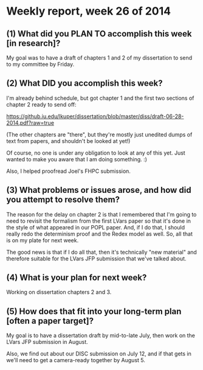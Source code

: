 # Weekly report, week 26 of 2014

## (1) What did you PLAN TO accomplish this week [in research]?

My goal was to have a draft of chapters 1 and 2 of my dissertation to
send to my committee by Friday.

## (2) What DID you accomplish this week?

I'm already behind schedule, but got chapter 1 and the first two
sections of chapter 2 ready to send off:

https://github.iu.edu/lkuper/dissertation/blob/master/diss/draft-06-28-2014.pdf?raw=true

(The other chapters are "there", but they're mostly just unedited
dumps of text from papers, and shouldn't be looked at yet!)

Of course, no one is under any obligation to look at any of this yet.
Just wanted to make you aware that I am doing something. :)

Also, I helped proofread Joel's FHPC submission.

## (3) What problems or issues arose, and how did you attempt to resolve them?

The reason for the delay on chapter 2 is that I remembered that I'm
going to need to revisit the formalism from the first LVars paper so
that it's done in the style of what appeared in our POPL paper. And,
if I do that, I should really redo the determinism proof and the Redex
model as well. So, all that is on my plate for next week.

The good news is that if I do all that, then it's technically "new
material" and therefore suitable for the LVars JFP submission that
we've talked about.

## (4) What is your plan for next week?

Working on dissertation chapters 2 and 3.

## (5) How does that fit into your long-term plan [often a paper target]?

My goal is to have a dissertation draft by mid-to-late July, then work
on the LVars JFP submission in August.

Also, we find out about our DISC submission on July 12, and if that
gets in we'll need to get a camera-ready together by August 5.
